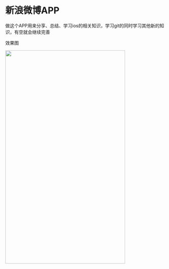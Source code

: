 <h1>新浪微博APP</h1>

做这个APP用来分享、总结、学习ios的相关知识，学习git的同时学习其他新的知识，有空就会继续完善

效果图

<img src="https://github.com/FMYang/SNAPP/blob/master/SinaweiboDemo/Screenshots/screenshots.png" width="375" height="667">
